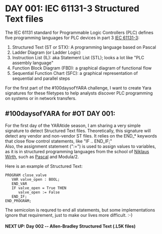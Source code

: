 # DAY 001: IEC 61131-3 Structured Text files

The IEC 61131 standard for Programmable Logic Controllers (PLC) defines five programming languages for PLC devices in part 3 [IEC 61131-3](https://en.wikipedia.org/wiki/IEC_61131-3):

1. Structured Text (ST or STX): A programming language based on Pascal
2. Ladder Diagram (or Ladder Logic)
3. Instruction List (IL): aka Statement List (STL); looks a lot like "PLC assembly language"
4. Function Block Diagram (FBD): a graphical diagram of functional flow
5. Sequential Function Chart (SFC): a graphical representation of sequential and parallel steps

For the first part of the #100daysofYARA challenge, I want to create Yara signatures for these filetypes
to help analysts discover PLC programming on systems or in network transfers.

## #100daysofYARA for #OT DAY 001: 

For the first day of the YARAtide season, I am sharing a very simple signature to detect Structured Text files.
Theoretically, this signature will detect any vendor and non-vendor ST files.  It relies on the END_* keywords
that close flow control statements, like "IF .. END_IF;"  
Also, the assignment statement (":=") is used to assign values to variables, as it is in structured programming
languages from the school of [Niklaus Wirth](https://en.wikipedia.org/wiki/Niklaus_Wirth), such as 
[Pascal](https://www.swissdelphicenter.ch/en/niklauswirth.php) and Modula/2.

Here is an example of Structured Text:
```
PROGRAM close_valve
   VAR valve_open : BOOL;
   END_VAR
   IF valve_open = True THEN
      valve_open := False
   END_IF;
END_PROGRAM;
```

The semicolon is requred to end all statements, but some implementations ignore that requirement,
just to make our lives more difficult. :-)

#### NEXT UP:  Day 002 -- Allen-Bradley Structured Text (.L5K files)
